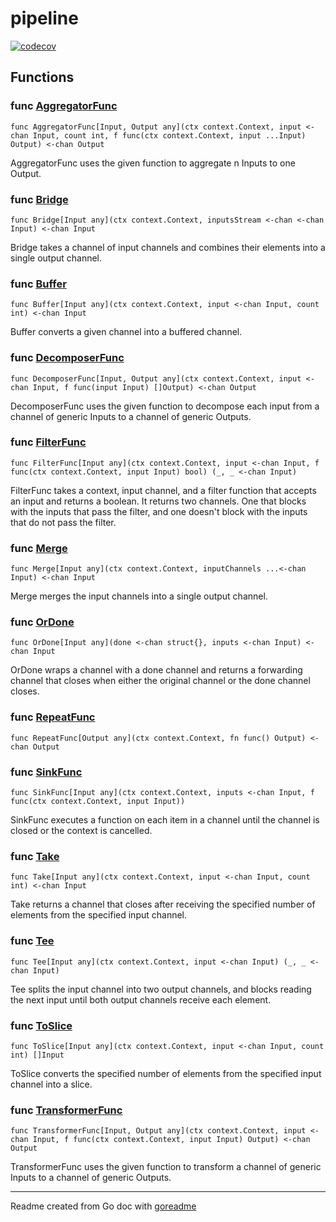 # pipeline

[![codecov](https://codecov.io/gh/bradfair/go-pipelines/branch/main/graph/badge.svg?token=1DI2ONSVP4)](https://codecov.io/gh/bradfair/go-pipelines)

## Functions

### func [AggregatorFunc](/aggregator.go#L8)

`func AggregatorFunc[Input, Output any](ctx context.Context, input <-chan Input, count int, f func(ctx context.Context, input ...Input) Output) <-chan Output`

AggregatorFunc uses the given function to aggregate n Inputs to one Output.

### func [Bridge](/bridge.go#L8)

`func Bridge[Input any](ctx context.Context, inputsStream <-chan <-chan Input) <-chan Input`

Bridge takes a channel of input channels and combines their elements into a single output channel.

### func [Buffer](/buffer.go#L8)

`func Buffer[Input any](ctx context.Context, input <-chan Input, count int) <-chan Input`

Buffer converts a given channel into a buffered channel.

### func [DecomposerFunc](/decomposer.go#L8)

`func DecomposerFunc[Input, Output any](ctx context.Context, input <-chan Input, f func(input Input) []Output) <-chan Output`

DecomposerFunc uses the given function to decompose each input from a channel of generic Inputs to a channel of generic Outputs.

### func [FilterFunc](/filter.go#L8)

`func FilterFunc[Input any](ctx context.Context, input <-chan Input, f func(ctx context.Context, input Input) bool) (_, _ <-chan Input)`

FilterFunc takes a context, input channel, and a filter function that accepts an input and returns a boolean. It returns two channels. One that blocks with the inputs that pass the filter, and one doesn't block with the inputs that do not pass the filter.

### func [Merge](/merge.go#L9)

`func Merge[Input any](ctx context.Context, inputChannels ...<-chan Input) <-chan Input`

Merge merges the input channels into a single output channel.

### func [OrDone](/ordone.go#L4)

`func OrDone[Input any](done <-chan struct{}, inputs <-chan Input) <-chan Input`

OrDone wraps a channel with a done channel and returns a forwarding channel that closes when either the original channel or the done channel closes.

### func [RepeatFunc](/repeat.go#L7)

`func RepeatFunc[Output any](ctx context.Context, fn func() Output) <-chan Output`

### func [SinkFunc](/sink.go#L8)

`func SinkFunc[Input any](ctx context.Context, inputs <-chan Input, f func(ctx context.Context, input Input))`

SinkFunc executes a function on each item in a channel until the channel is closed or the context is cancelled.

### func [Take](/take.go#L8)

`func Take[Input any](ctx context.Context, input <-chan Input, count int) <-chan Input`

Take returns a channel that closes after receiving the specified number of elements from the specified input channel.

### func [Tee](/tee.go#L8)

`func Tee[Input any](ctx context.Context, input <-chan Input) (_, _ <-chan Input)`

Tee splits the input channel into two output channels, and blocks reading the next input until both output channels receive each element.

### func [ToSlice](/toslice.go#L8)

`func ToSlice[Input any](ctx context.Context, input <-chan Input, count int) []Input`

ToSlice converts the specified number of elements from the specified input channel into a slice.

### func [TransformerFunc](/transformer.go#L8)

`func TransformerFunc[Input, Output any](ctx context.Context, input <-chan Input, f func(ctx context.Context, input Input) Output) <-chan Output`

TransformerFunc uses the given function to transform a channel of generic Inputs to a channel of generic Outputs.

---
Readme created from Go doc with [goreadme](https://github.com/posener/goreadme)
